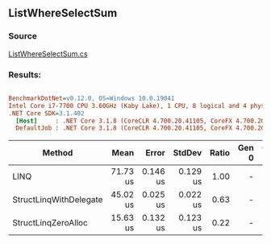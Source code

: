 ﻿## ListWhereSelectSum

### Source
[ListWhereSelectSum.cs](../../src/StructLinq.Benchmark/ListWhereSelectSum.cs)

### Results:
``` ini

BenchmarkDotNet=v0.12.0, OS=Windows 10.0.19041
Intel Core i7-7700 CPU 3.60GHz (Kaby Lake), 1 CPU, 8 logical and 4 physical cores
.NET Core SDK=3.1.402
  [Host]     : .NET Core 3.1.8 (CoreCLR 4.700.20.41105, CoreFX 4.700.20.41903), X64 RyuJIT
  DefaultJob : .NET Core 3.1.8 (CoreCLR 4.700.20.41105, CoreFX 4.700.20.41903), X64 RyuJIT


```
|                 Method |     Mean |    Error |   StdDev | Ratio | Gen 0 | Gen 1 | Gen 2 | Allocated |
|----------------------- |---------:|---------:|---------:|------:|------:|------:|------:|----------:|
|                   LINQ | 71.73 us | 0.146 us | 0.129 us |  1.00 |     - |     - |     - |     152 B |
| StructLinqWithDelegate | 45.02 us | 0.025 us | 0.022 us |  0.63 |     - |     - |     - |     104 B |
|    StructLinqZeroAlloc | 15.63 us | 0.132 us | 0.123 us |  0.22 |     - |     - |     - |         - |
